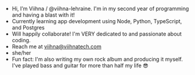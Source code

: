 - Hi, I’m Viihna / @viihna-lehraine. I'm in my second year of programming and having a blast with it!
- Currently learning app development using Node, Python, TypeScript, and Postgres
- Will happily collaborate! I'm VERY dedicated to and passionate about coding.
- Reach me at viihna@viihnatech.com
- she/her
- Fun fact: I'm also writing my own rock album and producing it myself. I've played bass and guitar for more than half my life 😎
